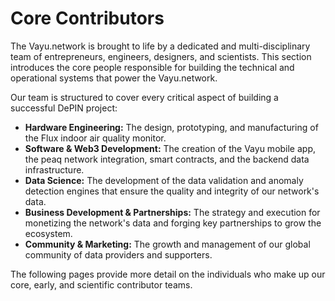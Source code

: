 # Core Contributors

The Vayu.network is brought to life by a dedicated and multi-disciplinary team of entrepreneurs, engineers, designers, and scientists. This section introduces the core people responsible for building the technical and operational systems that power the Vayu.network.

Our team is structured to cover every critical aspect of building a successful DePIN project:

*   **Hardware Engineering:** The design, prototyping, and manufacturing of the Flux indoor air quality monitor.
*   **Software & Web3 Development:** The creation of the Vayu mobile app, the peaq network integration, smart contracts, and the backend data infrastructure.
*   **Data Science:** The development of the data validation and anomaly detection engines that ensure the quality and integrity of our network's data.
*   **Business Development & Partnerships:** The strategy and execution for monetizing the network's data and forging key partnerships to grow the ecosystem.
*   **Community & Marketing:** The growth and management of our global community of data providers and supporters.

The following pages provide more detail on the individuals who make up our core, early, and scientific contributor teams. 